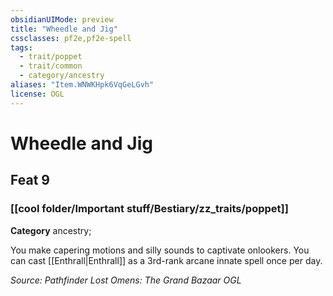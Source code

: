 ```yaml
---
obsidianUIMode: preview
title: "Wheedle and Jig"
cssclasses: pf2e,pf2e-spell
tags:
  - trait/poppet
  - trait/common
  - category/ancestry
aliases: "Item.WNWKHpk6VqGeLGvh"
license: OGL
---
```

# Wheedle and Jig
## Feat 9
### [[cool folder/Important stuff/Bestiary/zz_traits/poppet]]

**Category** ancestry; 




You make capering motions and silly sounds to captivate onlookers. You can cast [[Enthrall|Enthrall]] as a 3rd-rank arcane innate spell once per day.

*Source: Pathfinder Lost Omens: The Grand Bazaar*
*OGL*
